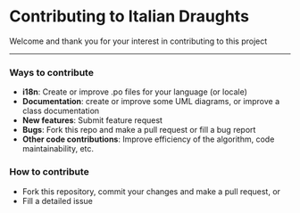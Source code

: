 # Contributing to Italian Draughts

Welcome and thank you for your interest in contributing to this project

---

### Ways to contribute

- **i18n**: Create or improve .po files for your language (or locale)
- **Documentation**: create or improve some UML diagrams, or improve a class documentation
- **New features**: Submit feature request
- **Bugs**: Fork this repo and make a pull request or fill a bug report
- **Other code contributions**: Improve efficiency of the algorithm, code maintainability, etc.

### How to contribute

- Fork this repository, commit your changes and make a pull request, or
- Fill a detailed issue